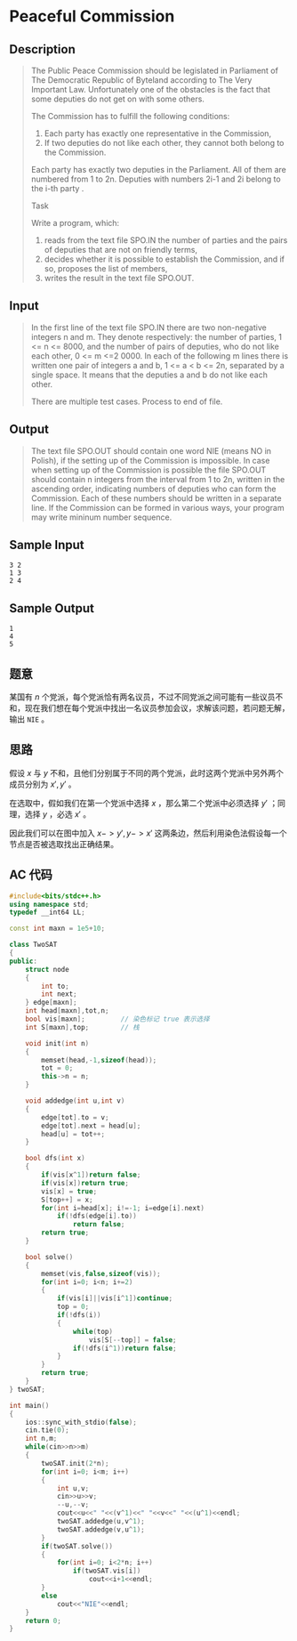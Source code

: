 # Peaceful Commission

## **Description**

> The Public Peace Commission should be legislated in Parliament of The Democratic Republic of Byteland according to The Very Important Law. Unfortunately one of the obstacles is the fact that some deputies do not get on with some others. 
>
> The Commission has to fulfill the following conditions: 
>
> 1. Each party has exactly one representative in the Commission, 
> 2. If two deputies do not like each other, they cannot both belong to the Commission. 
>
> Each party has exactly two deputies in the Parliament. All of them are numbered from 1 to 2n. Deputies with numbers 2i-1 and 2i belong to the i-th party . 
>
> Task 
>
> Write a program, which: 
>
> 1. reads from the text file SPO.IN the number of parties and the pairs of deputies that are not on friendly terms, 
> 2. decides whether it is possible to establish the Commission, and if so, proposes the list of members, 
> 3. writes the result in the text file SPO.OUT. 



## **Input**

> In the first line of the text file SPO.IN there are two non-negative integers n and m. They denote respectively: the number of parties, 1 <= n <= 8000, and the number of pairs of deputies, who do not like each other, 0 <= m <=2 0000. In each of the following m lines there is written one pair of integers a and b, 1 <= a < b <= 2n, separated by a single space. It means that the deputies a and b do not like each other. 
>
> There are multiple test cases. Process to end of file. 



## **Output**

> The text file SPO.OUT should contain one word NIE (means NO in Polish), if the setting up of the Commission is impossible. In case when setting up of the Commission is possible the file SPO.OUT should contain n integers from the interval from 1 to 2n, written in the ascending order, indicating numbers of deputies who can form the Commission. Each of these numbers should be written in a separate line. If the Commission can be formed in various ways, your program may write mininum number sequence. 



## **Sample Input**

    3 2
    1 3
    2 4



## **Sample Output**

    1
    4
    5



## **题意**

某国有 $n$ 个党派，每个党派恰有两名议员，不过不同党派之间可能有一些议员不和，现在我们想在每个党派中找出一名议员参加会议，求解该问题，若问题无解，输出 `NIE` 。



## **思路**

假设 $x$ 与 $y$ 不和，且他们分别属于不同的两个党派，此时这两个党派中另外两个成员分别为 $x',y'$ 。

在选取中，假如我们在第一个党派中选择 $x$ ，那么第二个党派中必须选择 $y'$ ；同理，选择 $y$ ，必选 $x'$ 。

因此我们可以在图中加入 $x->y',y->x'$ 这两条边，然后利用染色法假设每一个节点是否被选取找出正确结果。



## **AC 代码**

```cpp
#include<bits/stdc++.h>
using namespace std;
typedef __int64 LL;

const int maxn = 1e5+10;

class TwoSAT
{
public:
    struct node
    {
        int to;
        int next;
    } edge[maxn];
    int head[maxn],tot,n;
    bool vis[maxn];         // 染色标记 true 表示选择
    int S[maxn],top;        // 栈

    void init(int n)
    {
        memset(head,-1,sizeof(head));
        tot = 0;
        this->n = n;
    }

    void addedge(int u,int v)
    {
        edge[tot].to = v;
        edge[tot].next = head[u];
        head[u] = tot++;
    }

    bool dfs(int x)
    {
        if(vis[x^1])return false;
        if(vis[x])return true;
        vis[x] = true;
        S[top++] = x;
        for(int i=head[x]; i!=-1; i=edge[i].next)
            if(!dfs(edge[i].to))
                return false;
        return true;
    }

    bool solve()
    {
        memset(vis,false,sizeof(vis));
        for(int i=0; i<n; i+=2)
        {
            if(vis[i]||vis[i^1])continue;
            top = 0;
            if(!dfs(i))
            {
                while(top)
                    vis[S[--top]] = false;
                if(!dfs(i^1))return false;
            }
        }
        return true;
    }
} twoSAT;

int main()
{
    ios::sync_with_stdio(false);
    cin.tie(0);
    int n,m;
    while(cin>>n>>m)
    {
        twoSAT.init(2*n);
        for(int i=0; i<m; i++)
        {
            int u,v;
            cin>>u>>v;
            --u,--v;
            cout<<u<<" "<<(v^1)<<" "<<v<<" "<<(u^1)<<endl;
            twoSAT.addedge(u,v^1);
            twoSAT.addedge(v,u^1);
        }
        if(twoSAT.solve())
        {
            for(int i=0; i<2*n; i++)
                if(twoSAT.vis[i])
                    cout<<i+1<<endl;
        }
        else
            cout<<"NIE"<<endl;
    }
    return 0;
}
```

